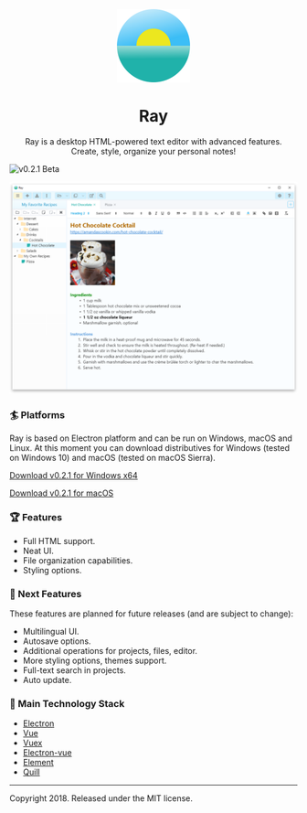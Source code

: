 <p align="center">
  <img src="/build/icons/256x256.png" alt="Ray Logo" width="128" height="auto">
</p>
<h1 align="center">Ray</h1>
<p align="center">
Ray is a desktop HTML-powered text editor with advanced features.
<br>
Create, style, organize your personal notes!
</p>
<img src="https://img.shields.io/badge/version-0.2.1%20Beta-orange.svg" alt="v0.2.1 Beta">

![Main Screenshot](/static/screenshots/win.png)

### :surfer: Platforms
Ray is based on Electron platform and can be run on Windows, macOS and Linux. 
At this moment you can download distributives for Windows (tested on Windows 10) and macOS (tested on macOS Sierra).

<a href="https://github.com/teslor/ray/releases/download/v0.2.1/Ray-0.2.1-x64.exe">Download v0.2.1 for Windows x64</a>

<a href="https://github.com/teslor/ray/releases/download/v0.2.1/Ray-0.2.1.dmg">Download v0.2.1 for macOS</a>

### :trophy: Features
* Full HTML support.
* Neat UI.
* File organization capabilities.
* Styling options.

### :pushpin: Next Features
These features are planned for future releases (and are subject to change):
* Multilingual UI.
* Autosave options.
* Additional operations for projects, files, editor.
* More styling options, themes support.
* Full-text search in projects.
* Auto update.

### :art: Main Technology Stack
* [Electron](https://github.com/electron/electron)
* [Vue](https://github.com/vuejs/vue)
* [Vuex](https://github.com/vuejs/vuex)
* [Electron-vue](https://github.com/SimulatedGREG/electron-vue)
* [Element](https://github.com/ElemeFE/element)
* [Quill](https://github.com/quilljs/quill)

---

Copyright 2018. Released under the MIT license.
